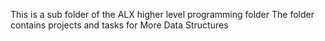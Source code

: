 This is a sub folder of the ALX higher level programming folder
The folder contains projects and tasks for More  Data Structures
